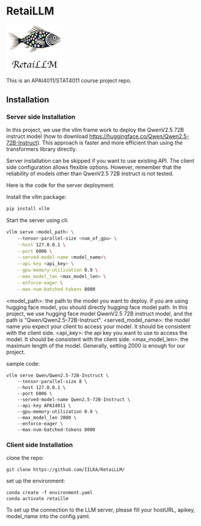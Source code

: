 # RetaiLLM

<img src=./assets/retaillm_icon.png width=30%, margin_left=45%> 




This is an APAI4011/STAT4011 course project repo. 





## Installation

### Server side Installation 
In this project, we use the vllm frame work to deploy the QwenV2.5 72B instruct model (how to download https://huggingface.co/Qwen/Qwen2.5-72B-Instruct). This approach is faster and more efficient than using the transformers library directly. 

Server installation can be skipped if you want to use existing API. The client side configuration allows flexible options. However, remember that the reliability of models other than QwenV2.5 72B instruct is not tested. 

Here is the code for the server deployment. 

Install the vllm package:
```bash
pip install vllm
```

Start the server using cli: 
```bash
vllm serve <model_path> \ 
    --tensor-parallel-size <num_of_gpu> \
    --host 127.0.0.1 \
    --port 6006 \
    --served-model-name <model_name>\
    --api-key <api_key> \
    --gpu-memory-utilization 0.9 \
    --max_model_len <max_model_len> \
    --enforce-eager \
    --max-num-batched-tokens 8000
```
<model_path>: the path to the model you want to deploy. 
if you are using hugging face model, you should directly hugging face model path. In this project, we use hugging face model QwenV2.5 72B instruct model, and the path is "Qwen/Qwen2.5-72B-Instruct".
<served_model_name>: the model name you expect your client to access your model. It should be consistent with the client side.
<api_key>: the api key you want to use to access the model. It should be consistent with the client side.
<max_model_len>: the maximum length of the model. Generally, setting 2000 is enough for our project. 

sample code: 
```
vllm serve Qwen/Qwen2.5-72B-Instruct \
    --tensor-parallel-size 8 \
    --host 127.0.0.1 \
    --port 6006 \
    --served-model-name Qwen2.5-72B-Instruct \
    --api-key APAI4011 \
    --gpu-memory-utilization 0.9 \
    --max_model_len 2000 \
    --enforce-eager \
    --max-num-batched-tokens 8000
```

### Client side Installation 
clone the repo: 
```
git clone https://github.com/IILKA/RetaiLLM/
```

set up the environment: 

```
conda create -f environment.yaml
conda activate retaillm
```

To set up the connection to the LLM server, please fill your hostURL, apikey, model_name into the config.yaml. 











